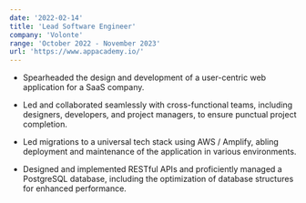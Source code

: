 ```yaml
---
date: '2022-02-14'
title: 'Lead Software Engineer'
company: 'Volonte'
range: 'October 2022 - November 2023'
url: 'https://www.appacademy.io/'
---
```



 - Spearheaded the design and development of a user-centric web application for a SaaS company.
 - Led and collaborated seamlessly with cross-functional teams, including designers, developers, and project managers, to ensure punctual project completion.

 - Led migrations to a universal tech stack using AWS / Amplify, abling deployment and maintenance of the application in various environments.
 - Designed and implemented RESTful APIs and proficiently managed a PostgreSQL database, including the optimization of database structures for enhanced performance. 